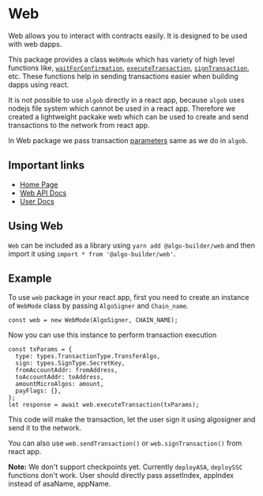 # Web

Web allows you to interact with contracts easily. It is designed to be used with web dapps.

This package provides a class `WebMode` which has variety of high level functions like, [`waitForConfirmation`](algobuilder.dev/api/web/classes/web.html#waitForConfirmation), [`executeTransaction`]((algobuilder.dev/api/web/classes/web.html#executeTransaction)), [`signTransaction`]((algobuilder.dev/api/web/classes/web.html#signTransaction)), etc. These functions help in sending transactions easier when building dapps using react.

It is not possible to use `algob` directly in a react app, because `algob` uses nodejs file system which cannot be used in a react app. Therefore we created a lightweight packake web which can be used to create and send transactions to the network from react app.

In Web package we pass transaction [parameters](https://github.com/scale-it/algo-builder/blob/master/docs/guide/execute-transaction.md) same as we do in `algob`.

## Important links

+ [Home Page](https://scale-it.github.io/algo-builder)
+ [Web API Docs](https://scale-it.github.io/algo-builder/api/web/index.html)
+ [User Docs](https://scale-it.github.io/algo-builder/guide/README)

## Using Web

`Web` can be included as a library using `yarn add @algo-builder/web` and then import it using `import * from '@algo-builder/web'`.

## Example

To use `web` package in your react app, first you need to create an instance of `WebMode` class by passing `AlgoSigner` and `Chain_name`.

    const web = new WebMode(AlgoSigner, CHAIN_NAME);

Now you can use this instance to perform transaction execution

    const txParams = {
      type: types.TransactionType.TransferAlgo,
      sign: types.SignType.SecretKey,
      fromAccountAddr: fromAddress,
      toAccountAddr: toAddress,
      amountMicroAlgos: amount,
      payFlags: {},
    };
    let response = await web.executeTransaction(txParams);

This code will make the transaction, let the user sign it using algosigner and send it to the network.

You can also use `web.sendTransaction()` or `web.signTransaction()` from react app.

**Note:** We don't support checkpoints yet. Currently `deployASA`, `deploySSC` functions don't work. User should directly pass assetIndex, appIndex instead of asaName, appName.